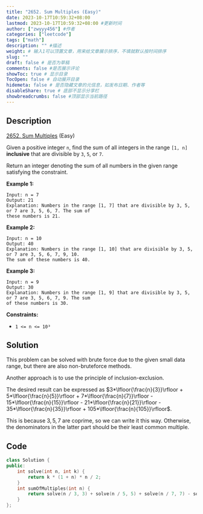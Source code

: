 ```yaml
---
title: "2652. Sum Multiples (Easy)"
date: 2023-10-17T10:59:32+08:00
lastmod: 2023-10-17T10:59:32+08:00 #更新时间
author: ["zwyyy456"] #作者
categories: ["leetcode"]
tags: ["math"]
description: "" #描述
weight: # 输入1可以顶置文章，用来给文章展示排序，不填就默认按时间排序
slug: ""
draft: false # 是否为草稿
comments: false #是否展示评论
showToc: true # 显示目录
TocOpen: false # 自动展开目录
hidemeta: false # 是否隐藏文章的元信息，如发布日期、作者等
disableShare: true # 底部不显示分享栏
showbreadcrumbs: false #顶部显示当前路径
---
```

## Description

[2652. Sum Multiples][link] (Easy)

[link]: https://leetcode.com/problems/sum-multiples/

Given a positive integer `n`, find the sum of all integers in the range `[1, n]` **inclusive** that
are divisible by `3`, `5`, or `7`.

Return an integer denoting the sum of all numbers in the given range satisfying the constraint.

**Example 1:**

```
Input: n = 7
Output: 21
Explanation: Numbers in the range [1, 7] that are divisible by 3, 5, or 7 are 3, 5, 6, 7. The sum of
these numbers is 21.
```

**Example 2:**

```
Input: n = 10
Output: 40
Explanation: Numbers in the range [1, 10] that are divisible by 3, 5, or 7 are 3, 5, 6, 7, 9, 10.
The sum of these numbers is 40.
```

**Example 3:**

```
Input: n = 9
Output: 30
Explanation: Numbers in the range [1, 9] that are divisible by 3, 5, or 7 are 3, 5, 6, 7, 9. The sum
of these numbers is 30.
```

**Constraints:**

- `1 <= n <= 10³`


## Solution

This problem can be solved with brute force due to the given small data range, but there are also non-bruteforce methods.

Another approach is to use the principle of inclusion-exclusion.

The desired result can be expressed as $3*\lfloor{\frac{n}{3}}\rfloor + 5*\lfloor{\frac{n}{5}}\rfloor + 7*\lfloor{\frac{n}{7}}\rfloor - 15*\lfloor{\frac{n}{15}}\rfloor - 21*\lfloor{\frac{n}{21}}\rfloor - 35*\lfloor{\frac{n}{35}}\rfloor + 105*\lfloor{\frac{n}{105}}\rfloor$.

This is because $3, 5, 7$ are coprime, so we can write it this way. Otherwise, the denominators in the latter part should be their least common multiple.

## Code

```cpp
class Solution {
public:
    int solve(int n, int k) {
        return k * (1 + n) * n / 2;
    }
    int sumOfMultiples(int n) {
        return solve(n / 3, 3) + solve(n / 5, 5) + solve(n / 7, 7) - solve(n / 15, 15) - solve(n / 21, 21) - solve(n / 35, 35) + solve(n / 105, 105);
    }
};
```